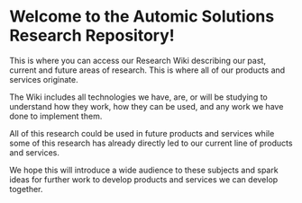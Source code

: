 # Welcome to the Automic Solutions Research Repository!

This is where you can access our Research Wiki describing our past,
current and future areas of research. This is where all of our products
and services originate.

The Wiki includes all technologies we have, are, or will be studying to
understand how they work, how they can be used, and any work we have
done to implement them.

All of this research could be used in future products and services while
some of this research has already directly led to our current line of
products and services.

We hope this will introduce a wide audience to these subjects and spark
ideas for further work to develop products and services we can develop
together.

